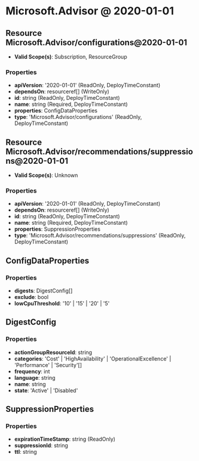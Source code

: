 # Microsoft.Advisor @ 2020-01-01

## Resource Microsoft.Advisor/configurations@2020-01-01
* **Valid Scope(s)**: Subscription, ResourceGroup
### Properties
* **apiVersion**: '2020-01-01' (ReadOnly, DeployTimeConstant)
* **dependsOn**: resourceref[] (WriteOnly)
* **id**: string (ReadOnly, DeployTimeConstant)
* **name**: string (Required, DeployTimeConstant)
* **properties**: ConfigDataProperties
* **type**: 'Microsoft.Advisor/configurations' (ReadOnly, DeployTimeConstant)

## Resource Microsoft.Advisor/recommendations/suppressions@2020-01-01
* **Valid Scope(s)**: Unknown
### Properties
* **apiVersion**: '2020-01-01' (ReadOnly, DeployTimeConstant)
* **dependsOn**: resourceref[] (WriteOnly)
* **id**: string (ReadOnly, DeployTimeConstant)
* **name**: string (Required, DeployTimeConstant)
* **properties**: SuppressionProperties
* **type**: 'Microsoft.Advisor/recommendations/suppressions' (ReadOnly, DeployTimeConstant)

## ConfigDataProperties
### Properties
* **digests**: DigestConfig[]
* **exclude**: bool
* **lowCpuThreshold**: '10' | '15' | '20' | '5'

## DigestConfig
### Properties
* **actionGroupResourceId**: string
* **categories**: 'Cost' | 'HighAvailability' | 'OperationalExcellence' | 'Performance' | 'Security'[]
* **frequency**: int
* **language**: string
* **name**: string
* **state**: 'Active' | 'Disabled'

## SuppressionProperties
### Properties
* **expirationTimeStamp**: string (ReadOnly)
* **suppressionId**: string
* **ttl**: string

